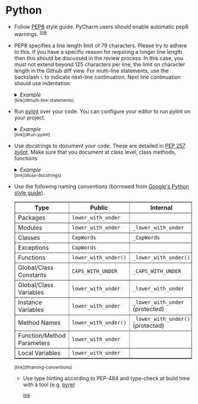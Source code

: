 # Python

- <a name="use-pep8"></a>
  Follow [PEP8](https://pep8.org/) style guide. 
  PyCharm users should enable automatic pep8 warnings.
  <sup>[link](#run-pylint)</sup>

- <a name="multi-line-statements"></a>
 PEP8 specifies a line length limit of 79 characters. Please try to adhere to this. If you have a specific reason for requiring a longer line length then this should be discussed in the review process. In this case, you must not extend beyond 125 characters per line, the limit on character length in the Github diff view. For multi-line statements, use the backslash `\` to indicate next-line continuation. Next line continuation should use indentation.
      <details>
    <summary><em>Example</em></summary>

    ```python
    string_variable = "This string variable is " \
                  	  "defined over two lines"
    ```
  </details>
  <sup>[link](#multi-line-statements)</sup>
- <a name="run-pylint"></a>
  Run [pylint](https://pylint.readthedocs.io/en/1.9/user_guide/ide-integration.html) over your code.
  You can configure your editor to run pylint on your project.
    <details>
    <summary><em>Example</em></summary>

    ```bash
    $ pip install pylint
    
    # run on a python file
    $ pylint my_python_file.py
    
    # run on a python project
    $ pylint my-project/
    ```
  </details>
  <sup>[link](#run-pylint)</sup>

- <a name="use-docstrings"></a>
  Use docstrings to document your code. These are detailed in [PEP 257](https://www.python.org/dev/peps/pep-0257/) [pylint](https://pylint.readthedocs.io/en/1.9/user_guide/ide-integration.html). Make sure that you document at class level, class methods, functions
    <details>
    <summary><em>Example</em></summary>

    ```
    BLA BLA BLA BLA
    ```
  </details>
  <sup>[link](#use-docstrings)</sup>


- <a name="naming-conventions"></a>
  Use the following naming conventions (borrowed from [Google's Python style guide](https://github.com/google/styleguide/blob/gh-pages/pyguide.md)).
	<table rules="all" border="1" summary="Guidelines from Guido's Recommendations"
       cellspacing="2" cellpadding="2">

  <tr>
    <th>Type</th>
    <th>Public</th>
    <th>Internal</th>
  </tr>

  <tr>
    <td>Packages</td>
    <td><code>lower_with_under</code></td>
    <td></td>
  </tr>

  <tr>
    <td>Modules</td>
    <td><code>lower_with_under</code></td>
    <td><code>_lower_with_under</code></td>
  </tr>

  <tr>
    <td>Classes</td>
    <td><code>CapWords</code></td>
    <td><code>_CapWords</code></td>
  </tr>

  <tr>
    <td>Exceptions</td>
    <td><code>CapWords</code></td>
    <td></td>
  </tr>

  <tr>
    <td>Functions</td>
    <td><code>lower_with_under()</code></td>
    <td><code>_lower_with_under()</code></td>
  </tr>

  <tr>
    <td>Global/Class Constants</td>
    <td><code>CAPS_WITH_UNDER</code></td>
    <td><code>_CAPS_WITH_UNDER</code></td>
  </tr>

  <tr>
    <td>Global/Class Variables</td>
    <td><code>lower_with_under</code></td>
    <td><code>_lower_with_under</code></td>
  </tr>

  <tr>
    <td>Instance Variables</td>
    <td><code>lower_with_under</code></td>
    <td><code>_lower_with_under</code> (protected)</td>
  </tr>

  <tr>
    <td>Method Names</td>
    <td><code>lower_with_under()</code></td>
    <td><code>_lower_with_under()</code> (protected)</td>
  </tr>

  <tr>
    <td>Function/Method Parameters</td>
    <td><code>lower_with_under</code></td>
    <td></td>
  </tr>

  <tr>
    <td>Local Variables</td>
    <td><code>lower_with_under</code></td>
    <td></td>
  </tr>

</table> 
  <sup>[link](#naming-conventions)</sup>

- <a name="use-type-hinting"></a>
  Use type hinting according to PEP-484 and type-check at build time with a tool (e.g. [pyre](https://github.com/facebook/pyre-check))

  <sup>[link](#use-type-hinting)</sup>


